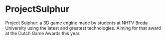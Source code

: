 # ProjectSulphur
Project Sulphur: a 3D game engine made by students at NHTV Breda University using the latest and greatest technologies. Aiming for that award at the Dutch Game Awards this year.
